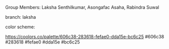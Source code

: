 Group Members: Laksha Senthilkumar, Asongafac Asaha, Rabindra Suwal


branch: laksha

color scheme:

https://coolors.co/palette/606c38-283618-fefae0-dda15e-bc6c25
#606c38
#283618
#fefae0
#dda15e
#bc6c25
